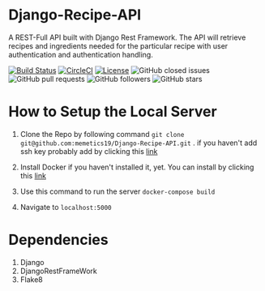 # Django-Recipe-API

A REST-Full API built with Django Rest Framework. The API will retrieve recipes and ingredients needed for the particular recipe with user authentication and authentication handling. 


[![Build Status](https://travis-ci.com/memetics19/Django-Recipe-API.svg?branch=master)](https://travis-ci.com/memetics19/Django-Recipe-API)
[![CircleCI](https://circleci.com/gh/circleci/circleci-docs.svg?style=svg)](https://cirrus-ci.com/build/6236223771508736)
[![License](http://img.shields.io/:license-mit-blue.svg)](http://doge.mit-license.org)
![GitHub closed issues](https://img.shields.io/github/issues-closed/memetics19/Django-recipe-api)
![GitHub pull requests](https://img.shields.io/github/issues-pr/memetics19/Django-Recipe-API)
![GitHub followers](https://img.shields.io/github/followers/memetics19?style=social)
![GitHub stars](https://img.shields.io/github/stars/memetics19/django-recipe-api?style=social)

# How to Setup the Local Server 

1. Clone the Repo by following command
  `git clone git@github.com:memetics19/Django-Recipe-API.git` .
  if you haven't add ssh key probably add by clicking this <a href = "https://help.github.com/en/github/authenticating-to-github/connecting-to-github-with-ssh">link</a>

2. Install Docker if you haven't installed it, yet. You can install by clicking this  <a href="https://www.docker.com/">link</a>

3. Use this command to run the server
   `docker-compose build`

4. Navigate to `localhost:5000`


# Dependencies

1. Django 
2. DjangoRestFrameWork
3. Flake8
